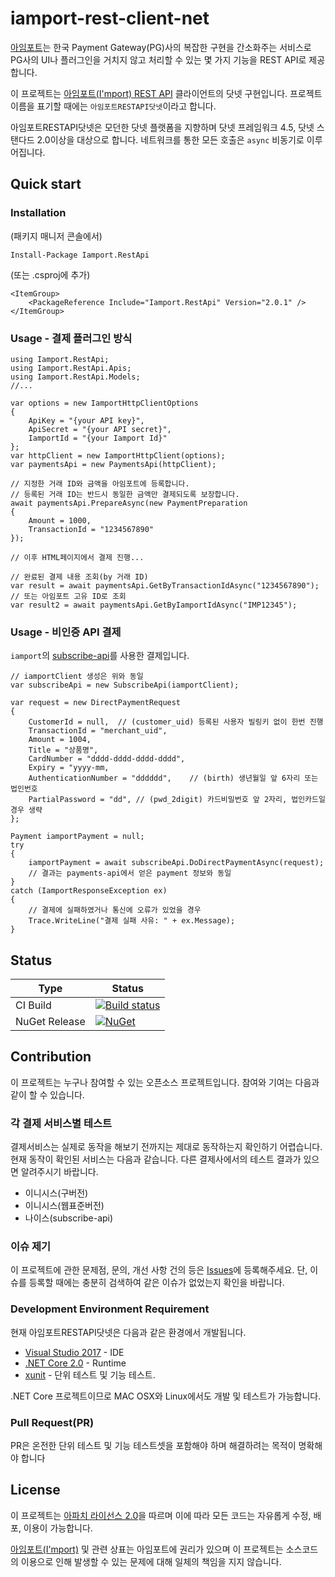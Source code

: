 # iamport-rest-client-net
[아임포트](http://www.iamport.kr/)는 한국 Payment Gateway(PG)사의 복잡한 구현을 간소화주는 서비스로 PG사의 UI나 플러그인을 거치지 않고 처리할 수 있는 몇 가지 기능을 REST API로 제공합니다.

이 프로젝트는 [아임포트(I'mport) REST API](https://api.iamport.kr/) 클라이언트의 닷넷 구현입니다. 프로젝트 이름을 표기할 때에는 `아임포트RESTAPI닷넷`이라고 합니다.

아임포트RESTAPI닷넷은 모던한 닷넷 플랫폼을 지향하며 닷넷 프레임워크 4.5, 닷넷 스탠다드 2.0이상을 대상으로 합니다. 네트워크를 통한 모든 호출은 `async` 비동기로 이루어집니다.

## Quick start

### Installation

(패키지 매니저 콘솔에서)
```
Install-Package Iamport.RestApi
```

(또는 .csproj에 추가)
```
<ItemGroup>
	<PackageReference Include="Iamport.RestApi" Version="2.0.1" />
</ItemGroup>
```

### Usage - 결제 플러그인 방식

```CSharp
using Iamport.RestApi;
using Iamport.RestApi.Apis;
using Iamport.RestApi.Models;
//...

var options = new IamportHttpClientOptions
{
    ApiKey = "{your API key}",
    ApiSecret = "{your API secret}",
    IamportId = "{your Iamport Id}"
};
var httpClient = new IamportHttpClient(options);
var paymentsApi = new PaymentsApi(httpClient);

// 지정한 거래 ID와 금액을 아임포트에 등록합니다.
// 등록된 거래 ID는 반드시 동일한 금액만 결제되도록 보장합니다.
await paymentsApi.PrepareAsync(new PaymentPreparation
{
    Amount = 1000,
    TransactionId = "1234567890"
});

// 이후 HTML페이지에서 결제 진행...

// 완료된 결제 내용 조회(by 거래 ID)
var result = await paymentsApi.GetByTransactionIdAsync("1234567890");
// 또는 아임포트 고유 ID로 조회
var result2 = await paymentsApi.GetByIamportIdAsync("IMP12345");
```

### Usage - 비인증 API 결제

`iamport`의 [subscribe-api](http://api.iamport.kr/#!/subscribe/onetime)를 사용한 결제입니다.

```
// iamportClient 생성은 위와 동일
var subscribeApi = new SubscribeApi(iamportClient);

var request = new DirectPaymentRequest
{
    CustomerId = null,  // (customer_uid) 등록된 사용자 빌링키 없이 한번 진행
    TransactionId = "merchant_uid",
    Amount = 1004,
    Title = "상품명",
    CardNumber = "dddd-dddd-dddd-dddd",
    Expiry = "yyyy-mm,
    AuthenticationNumber = "dddddd",    // (birth) 생년월일 앞 6자리 또는 법인번호
    PartialPassword = "dd", // (pwd_2digit) 카드비밀번호 앞 2자리, 법인카드일 경우 생략
};

Payment iamportPayment = null;
try
{
    iamportPayment = await subscribeApi.DoDirectPaymentAsync(request);
    // 결과는 payments-api에서 얻은 payment 정보와 동일
}
catch (IamportResponseException ex)
{
    // 결제에 실패하였거나 통신에 오류가 있었을 경우
    Trace.WriteLine("결제 실패 사유: " + ex.Message);
}
```


## Status

|Type|Status|
|---|---|
| CI Build | [![Build status](https://ci.appveyor.com/api/projects/status/icygwugodo4jalcs?svg=true)](https://ci.appveyor.com/project/gongdo/iamport-rest-client-net)
| NuGet Release | [![NuGet](https://img.shields.io/nuget/v/Iamport.RestApi.svg)](https://www.nuget.org/packages/Iamport.RestApi/)

## Contribution
이 프로젝트는 누구나 참여할 수 있는 오픈소스 프로젝트입니다. 참여와 기여는 다음과 같이 할 수 있습니다.

### 각 결제 서비스별 테스트
결제서비스는 실제로 동작을 해보기 전까지는 제대로 동작하는지 확인하기 어렵습니다. 현재 동작이 확인된 서비스는 다음과 같습니다. 다른 결제사에서의 테스트 결과가 있으면 알려주시기 바랍니다.

- 이니시스(구버전)
- 이니시스(웹표준버전)
- 나이스(subscribe-api)

### 이슈 제기
이 프로젝트에 관한 문제점, 문의, 개선 사항 건의 등은 [Issues](https://github.com/gongdo/iamport-rest-client-net/issues)에 등록해주세요. 단, 이슈를 등록할 때에는 충분히 검색하여 같은 이슈가 없었는지 확인을 바랍니다.

### Development Environment Requirement
현재 아임포트RESTAPI닷넷은 다음과 같은 환경에서 개발됩니다.
- [Visual Studio 2017](https://www.visualstudio.com/en-us/downloads/download-visual-studio-vs.aspx) - IDE
- [.NET Core 2.0](https://www.microsoft.com/net/core#windows) - Runtime
- [xunit](https://xunit.github.io) - 단위 테스트 및 기능 테스트.
 
.NET Core 프로젝트이므로 MAC OSX와 Linux에서도 개발 및 테스트가 가능합니다.

### Pull Request(PR)
PR은 온전한 단위 테스트 및 기능 테스트셋을 포함해야 하며 해결하려는 목적이 명확해야 합니다

## License
이 프로젝트는 [아파치 라이선스 2.0](https://github.com/gongdo/iamport-rest-client-net/blob/master/LICENSE)을 따르며 이에 따라 모든 코드는 자유롭게 수정, 배포, 이용이 가능합니다.

[아임포트(I'mport)](http://www.iamport.kr/) 및 관련 상표는 아임포트에 권리가 있으며 이 프로젝트는 소스코드의 이용으로 인해 발생할 수 있는 문제에 대해 일체의 책임을 지지 않습니다.
